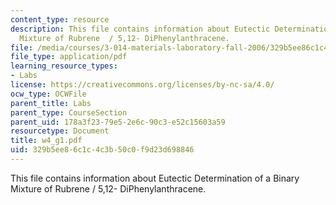 ```yaml
---
content_type: resource
description: This file contains information about Eutectic Determination of a Binary
  Mixture of Rubrene  / 5,12- DiPhenylanthracene.
file: /media/courses/3-014-materials-laboratory-fall-2006/329b5ee86c1c4c3b50c0f9d23d698846_w4_g1.pdf
file_type: application/pdf
learning_resource_types:
- Labs
license: https://creativecommons.org/licenses/by-nc-sa/4.0/
ocw_type: OCWFile
parent_title: Labs
parent_type: CourseSection
parent_uid: 178a3f23-79e5-2e6c-90c3-e52c15603a59
resourcetype: Document
title: w4_g1.pdf
uid: 329b5ee8-6c1c-4c3b-50c0-f9d23d698846
---
```

This file contains information about Eutectic Determination of a Binary Mixture of Rubrene  / 5,12- DiPhenylanthracene.